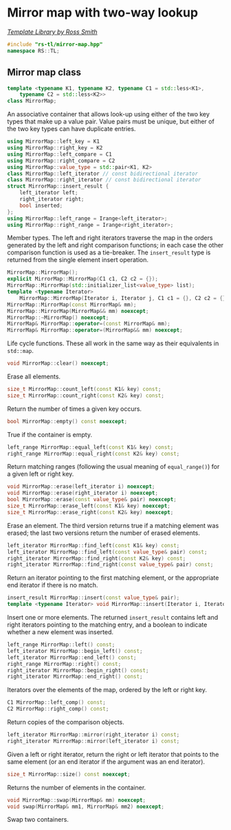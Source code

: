 # Mirror map with two-way lookup

_[Template Library by Ross Smith](index.html)_

```c++
#include "rs-tl/mirror-map.hpp"
namespace RS::TL;
```

## Mirror map class

```c++
template <typename K1, typename K2, typename C1 = std::less<K1>,
    typename C2 = std::less<K2>>
class MirrorMap;
```

An associative container that allows look-up using either of the two key types
that make up a value pair. Value pairs must be unique, but either of the two
key types can have duplicate entries.

```c++
using MirrorMap::left_key = K1
using MirrorMap::right_key = K2
using MirrorMap::left_compare = C1
using MirrorMap::right_compare = C2
using MirrorMap::value_type = std::pair<K1, K2>
class MirrorMap::left_iterator // const bidirectional iterator
class MirrorMap::right_iterator // const bidirectional iterator
struct MirrorMap::insert_result {
    left_iterator left;
    right_iterator right;
    bool inserted;
};
using MirrorMap::left_range = Irange<left_iterator>;
using MirrorMap::right_range = Irange<right_iterator>;
```

Member types. The left and right iterators traverse the map in the orders
generated by the left and right comparison functions; in each case the other
comparison function is used as a tie-breaker. The `insert_result` type is
returned from the single element insert operation.

```c++
MirrorMap::MirrorMap();
explicit MirrorMap::MirrorMap(C1 c1, C2 c2 = {});
MirrorMap::MirrorMap(std::initializer_list<value_type> list);
template <typename Iterator>
    MirrorMap::MirrorMap(Iterator i, Iterator j, C1 c1 = {}, C2 c2 = {});
MirrorMap::MirrorMap(const MirrorMap& mm);
MirrorMap::MirrorMap(MirrorMap&& mm) noexcept;
MirrorMap::~MirrorMap() noexcept;
MirrorMap& MirrorMap::operator=(const MirrorMap& mm);
MirrorMap& MirrorMap::operator=(MirrorMap&& mm) noexcept;
```

Life cycle functions. These all work in the same way as their equivalents in
`std::map`.

```c++
void MirrorMap::clear() noexcept;
```

Erase all elements.

```c++
size_t MirrorMap::count_left(const K1& key) const;
size_t MirrorMap::count_right(const K2& key) const;
```

Return the number of times a given key occurs.

```c++
bool MirrorMap::empty() const noexcept;
```

True if the container is empty.

```c++
left_range MirrorMap::equal_left(const K1& key) const;
right_range MirrorMap::equal_right(const K2& key) const;
```

Return matching ranges (following the usual meaning of `equal_range()`) for a
given left or right key.

```c++
void MirrorMap::erase(left_iterator i) noexcept;
void MirrorMap::erase(right_iterator i) noexcept;
bool MirrorMap::erase(const value_type& pair) noexcept;
size_t MirrorMap::erase_left(const K1& key) noexcept;
size_t MirrorMap::erase_right(const K2& key) noexcept;
```

Erase an element. The third version returns true if a matching element was
erased; the last two versions return the number of erased elements.

```c++
left_iterator MirrorMap::find_left(const K1& key) const;
left_iterator MirrorMap::find_left(const value_type& pair) const;
right_iterator MirrorMap::find_right(const K2& key) const;
right_iterator MirrorMap::find_right(const value_type& pair) const;
```

Return an iterator pointing to the first matching element, or the appropriate
end iterator if there is no match.

```c++
insert_result MirrorMap::insert(const value_type& pair);
template <typename Iterator> void MirrorMap::insert(Iterator i, Iterator j);
```

Insert one or more elements. The returned `insert_result` contains left and
right iterators pointing to the matching entry, and a boolean to indicate
whether a new element was inserted.

```c++
left_range MirrorMap::left() const;
left_iterator MirrorMap::begin_left() const;
left_iterator MirrorMap::end_left() const;
right_range MirrorMap::right() const;
right_iterator MirrorMap::begin_right() const;
right_iterator MirrorMap::end_right() const;
```

Iterators over the elements of the map, ordered by the left or right key.

```c++
C1 MirrorMap::left_comp() const;
C2 MirrorMap::right_comp() const;
```

Return copies of the comparison objects.

```c++
left_iterator MirrorMap::mirror(right_iterator i) const;
right_iterator MirrorMap::mirror(left_iterator i) const;
```

Given a left or right iterator, return the right or left iterator that points
to the same element (or an end iterator if the argument was an end iterator).

```c++
size_t MirrorMap::size() const noexcept;
```

Returns the number of elements in the container.

```c++
void MirrorMap::swap(MirrorMap& mm) noexcept;
void swap(MirrorMap& mm1, MirrorMap& mm2) noexcept;
```

Swap two containers.
